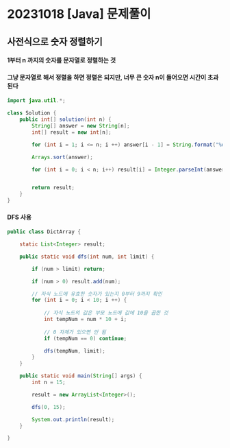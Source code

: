 # 20231018 [Java] 문제풀이



## 사전식으로 숫자 정렬하기



#### 1부터 n 까지의 숫자를 문자열로 정렬하는 것



#### 그냥 문자열로 해서 정렬을 하면 정렬은 되지만, 너무 큰 숫자 n이 들어오면 시간이 초과된다

```java
import java.util.*;

class Solution {
    public int[] solution(int n) {
        String[] answer = new String[n];
        int[] result = new int[n];

        for (int i = 1; i <= n; i ++) answer[i - 1] = String.format("%d", i);

        Arrays.sort(answer);

        for (int i = 0; i < n; i++) result[i] = Integer.parseInt(answer[i]);


        return result;
    }
}
```



#### DFS 사용

```java
public class DictArray {

    static List<Integer> result;

    public static void dfs(int num, int limit) {

        if (num > limit) return;

        if (num > 0) result.add(num);

        // 자식 노드에 유효한 숫자가 있는지 0부터 9까지 확인
        for (int i = 0; i < 10; i ++) {
			
            // 자식 노드의 값은 부모 노드에 값에 10을 곱한 것
            int tempNum = num * 10 + i;
			
            // 0 자체가 있으면 안 됨
            if (tempNum == 0) continue;

            dfs(tempNum, limit);
        }
    }

    public static void main(String[] args) {
        int n = 15;

        result = new ArrayList<Integer>();

        dfs(0, 15);

        System.out.println(result);
    }

}
```



